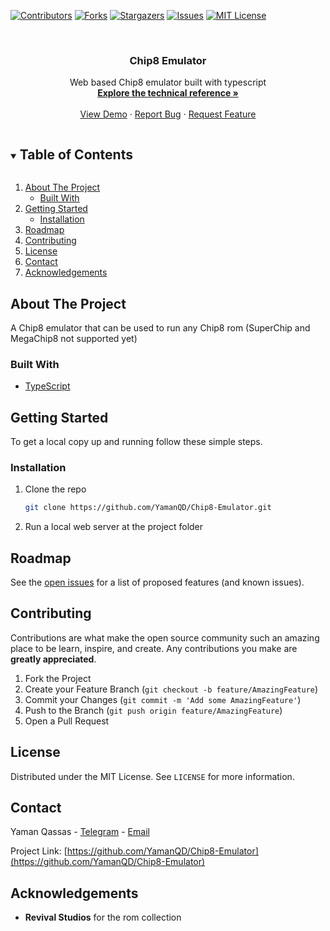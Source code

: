 [![Contributors][contributors-shield]][contributors-url]
[![Forks][forks-shield]][forks-url]
[![Stargazers][stars-shield]][stars-url]
[![Issues][issues-shield]][issues-url]
[![MIT License][license-shield]][license-url]


<!-- PROJECT LOGO -->
<br />
<p align="center">
  <h3 align="center">Chip8 Emulator</h3>

  <p align="center">
    Web based Chip8 emulator built with typescript
    <br />
    <a href="http://devernay.free.fr/hacks/chip8/C8TECH10.HTM#2.0"><strong>Explore the technical reference »</strong></a>
    <br />
    <br />
    <a href="https://yamanqd.github.io/chip8-emulator/">View Demo</a>
    ·
    <a href="https://github.com/YamanQD/Chip8-Emulator/issues">Report Bug</a>
    ·
    <a href="https://github.com/YamanQD/Chip8-Emulator/issues">Request Feature</a>
  </p>
</p>



<!-- TABLE OF CONTENTS -->
<details open="open">
  <summary><h2 style="display: inline-block">Table of Contents</h2></summary>
  <ol>
    <li>
      <a href="#about-the-project">About The Project</a>
      <ul>
        <li><a href="#built-with">Built With</a></li>
      </ul>
    </li>
    <li>
      <a href="#getting-started">Getting Started</a>
      <ul>
        <li><a href="#installation">Installation</a></li>
      </ul>
    </li>
 <!--   <li><a href="#usage">Usage</a></li> -->
    <li><a href="#roadmap">Roadmap</a></li>
    <li><a href="#contributing">Contributing</a></li>
    <li><a href="#license">License</a></li>
    <li><a href="#contact">Contact</a></li>
    <li><a href="#acknowledgements">Acknowledgements</a></li>
  </ol>
</details>



<!-- ABOUT THE PROJECT -->
## About The Project

A Chip8 emulator that can be used to run any Chip8 rom (SuperChip and MegaChip8 not supported yet)


### Built With

* [TypeScript](https://www.typescriptlang.org/)


<!-- GETTING STARTED -->
## Getting Started

To get a local copy up and running follow these simple steps.


### Installation

1. Clone the repo
   ```sh
   git clone https://github.com/YamanQD/Chip8-Emulator.git
   ```
2. Run a local web server at the project folder

<!-- USAGE EXAMPLES -->
<!--
## Usage

Use this space to show useful examples of how a project can be used. Additional screenshots, code examples and demos work well in this space. You may also link to more resources.

_For more examples, please refer to the [Documentation](https://example.com)_
-->


<!-- ROADMAP -->
## Roadmap

See the [open issues](https://github.com/YamanQD/Chip8-Emulator/issues) for a list of proposed features (and known issues).



<!-- CONTRIBUTING -->
## Contributing

Contributions are what make the open source community such an amazing place to be learn, inspire, and create. Any contributions you make are **greatly appreciated**.

1. Fork the Project
2. Create your Feature Branch (`git checkout -b feature/AmazingFeature`)
3. Commit your Changes (`git commit -m 'Add some AmazingFeature'`)
4. Push to the Branch (`git push origin feature/AmazingFeature`)
5. Open a Pull Request



<!-- LICENSE -->
## License

Distributed under the MIT License. See `LICENSE` for more information.



<!-- CONTACT -->
## Contact

Yaman Qassas - [Telegram](https://t.me/ZenitsuAg) - [Email](mailto:yaman102011@gmail.com)

Project Link: [https://github.com/YamanQD/Chip8-Emulator](https://github.com/YamanQD/Chip8-Emulator)



<!-- ACKNOWLEDGEMENTS -->
## Acknowledgements

* **Revival Studios** for the rom collection



<!-- MARKDOWN LINKS & IMAGES -->
<!-- https://www.markdownguide.org/basic-syntax/#reference-style-links -->
[contributors-shield]: https://img.shields.io/github/contributors/YamanQD/Chip8-Emulator.svg?style=for-the-badge
[contributors-url]: https://github.com/YamanQD/Chip8-Emulator/graphs/contributors
[forks-shield]: https://img.shields.io/github/forks/YamanQD/Chip8-Emulator.svg?style=for-the-badge
[forks-url]: https://github.com/YamanQD/Chip8-Emulator/network/members
[stars-shield]: https://img.shields.io/github/stars/YamanQD/Chip8-Emulator.svg?style=for-the-badge
[stars-url]: https://github.com/YamanQD/Chip8-Emulator/stargazers
[issues-shield]: https://img.shields.io/github/issues/YamanQD/Chip8-Emulator.svg?style=for-the-badge
[issues-url]: https://github.com/YamanQD/Chip8-Emulator/issues
[license-shield]: https://img.shields.io/github/license/YamanQD/Chip8-Emulator.svg?style=for-the-badge
[license-url]: https://github.com/YamanQD/Chip8-Emulator/blob/master/LICENSE.txt
[linkedin-shield]: https://img.shields.io/badge/-LinkedIn-black.svg?style=for-the-badge&logo=linkedin&colorB=555